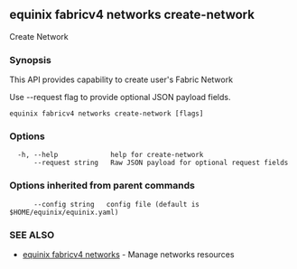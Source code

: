 ## equinix fabricv4 networks create-network

Create Network

### Synopsis

This API provides capability to create user's Fabric Network

Use --request flag to provide optional JSON payload fields.

```
equinix fabricv4 networks create-network [flags]
```

### Options

```
  -h, --help             help for create-network
      --request string   Raw JSON payload for optional request fields
```

### Options inherited from parent commands

```
      --config string   config file (default is $HOME/equinix/equinix.yaml)
```

### SEE ALSO

* [equinix fabricv4 networks](equinix_fabricv4_networks.md)	 - Manage networks resources

